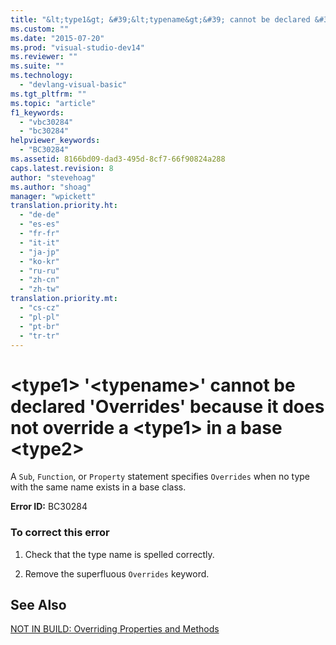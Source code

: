 ```yaml
---
title: "&lt;type1&gt; &#39;&lt;typename&gt;&#39; cannot be declared &#39;Overrides&#39; because it does not override a &lt;type1&gt; in a base &lt;type2&gt; | Microsoft Docs"
ms.custom: ""
ms.date: "2015-07-20"
ms.prod: "visual-studio-dev14"
ms.reviewer: ""
ms.suite: ""
ms.technology: 
  - "devlang-visual-basic"
ms.tgt_pltfrm: ""
ms.topic: "article"
f1_keywords: 
  - "vbc30284"
  - "bc30284"
helpviewer_keywords: 
  - "BC30284"
ms.assetid: 8166bd09-dad3-495d-8cf7-66f90824a288
caps.latest.revision: 8
author: "stevehoag"
ms.author: "shoag"
manager: "wpickett"
translation.priority.ht: 
  - "de-de"
  - "es-es"
  - "fr-fr"
  - "it-it"
  - "ja-jp"
  - "ko-kr"
  - "ru-ru"
  - "zh-cn"
  - "zh-tw"
translation.priority.mt: 
  - "cs-cz"
  - "pl-pl"
  - "pt-br"
  - "tr-tr"
---
```

# &lt;type1&gt; &#39;&lt;typename&gt;&#39; cannot be declared &#39;Overrides&#39; because it does not override a &lt;type1&gt; in a base &lt;type2&gt;
A `Sub`, `Function`, or `Property` statement specifies `Overrides` when no type with the same name exists in a base class.  
  
 **Error ID:** BC30284  
  
### To correct this error  
  
1.  Check that the type name is spelled correctly.  
  
2.  Remove the superfluous `Overrides` keyword.  
  
## See Also  
 [NOT IN BUILD: Overriding Properties and Methods](http://msdn.microsoft.com/en-us/2167e8f5-1225-4b13-9ebd-02591ba90213)